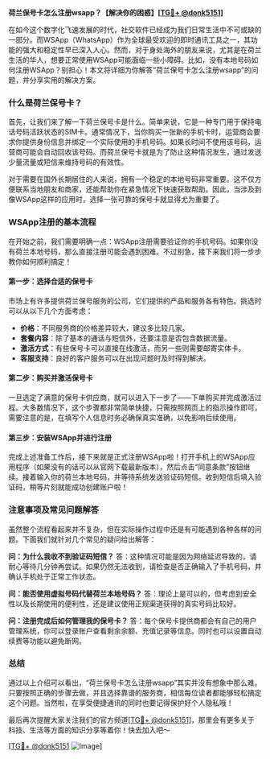 **荷兰保号卡怎么注册wsapp？【解决你的困惑】[[TG💪+ @donk5151](https://t.me/s/donk5151)]**

在如今这个数字化飞速发展的时代，社交软件已经成为我们日常生活中不可或缺的一部分。而WSApp（WhatsApp）作为全球最受欢迎的即时通讯工具之一，其功能的强大和稳定性早已深入人心。然而，对于身处海外的朋友来说，尤其是在荷兰生活的华人，想要正常使用WSApp可能面临一些小障碍。比如，没有本地号码如何注册WSApp？别担心！本文将详细为你解答“荷兰保号卡怎么注册wsapp”的问题，并分享实用的解决方案。

### 什么是荷兰保号卡？

首先，让我们来了解一下荷兰保号卡是什么。简单来说，它是一种专门用于保持电话号码活跃状态的SIM卡。通常情况下，当你购买一张新的手机卡时，运营商会要求你提供身份信息并绑定一个实际使用的手机号码。如果长时间不使用该号码，运营商可能会自动回收该号码。而荷兰保号卡就是为了防止这种情况发生，通过发送少量流量或短信来维持号码的有效性。

对于需要在国外长期居住的人来说，拥有一个稳定的本地号码非常重要。这不仅方便联系当地朋友和商家，还能帮助你在紧急情况下快速获取帮助。因此，当涉及到像WSApp这样的应用时，选择一张可靠的保号卡就显得尤为重要了。

### WSApp注册的基本流程

在开始之前，我们需要明确一点：WSApp注册需要验证你的手机号码。如果你没有荷兰本地号码，那么直接注册可能会遇到困难。不过别急，接下来我们将一步步教你如何顺利搞定！

#### 第一步：选择合适的保号卡
市场上有许多提供荷兰保号服务的公司，它们提供的产品和服务各有特色。挑选时可以从以下几个方面考虑：
- **价格**：不同服务商的价格差异较大，建议多比较几家。
- **套餐内容**：除了基本的通话与短信外，还要注意是否包含数据流量。
- **激活方式**：有些保号卡可以直接在线激活，而另一些则需要邮寄实体卡。
- **客服支持**：良好的客户服务可以在出现问题时及时得到解决。

#### 第二步：购买并激活保号卡
一旦选定了满意的保号卡供应商，就可以进入下一步了——下单购买并完成激活过程。大多数情况下，这个步骤都非常简单快捷，只需按照网页上的指示操作即可。需要注意的是，在填写个人信息时务必确保真实准确，以免影响后续使用。

#### 第三步：安装WSApp并进行注册
完成上述准备工作后，接下来就是正式注册WSApp啦！打开手机上的WSApp应用程序（如果没有的话可以从官网下载最新版本），然后点击“同意条款”按钮继续。接着输入你的荷兰本地号码，并等待系统发送验证码短信。收到短信后填入验证码，稍等片刻就能成功创建账户啦！

### 注意事项及常见问题解答

虽然整个流程看起来并不复杂，但在实际操作过程中还是有可能遇到各种各样的问题。下面我们就针对几个常见的疑问给出解答：

**问：为什么我收不到验证码短信？**
答：这种情况可能是因为网络延迟导致的，请耐心等待几分钟再尝试。如果仍然无法收到，请检查是否正确输入了手机号码，并确认手机处于正常工作状态。

**问：能否使用虚拟号码代替荷兰本地号码？**
答：理论上是可以的，但考虑到安全性以及长期使用的便利性，还是建议使用正规渠道获得的真实号码比较好。

**问：注册完成后如何管理我的保号卡？**
答：每个保号卡提供商都会有自己的用户管理系统，你可以登录账户查看剩余余额、充值记录等信息。同时也可以设置自动续费等功能以避免断网。

### 总结

通过以上介绍可以看出，“荷兰保号卡怎么注册wsapp”其实并没有想象中那么难。只要按照正确的步骤去做，并且选择靠谱的服务商，相信每位读者都能够轻松搞定这个问题。当然啦，在享受便捷通讯的同时也要记得保护好个人隐私哦！

最后再次提醒大家关注我们的官方频道[[TG💪+ @donk5151](https://t.me/s/donk5151)]，那里会有更多关于科技、生活等方面的知识分享等着你！快去加入吧～

[[TG💪+ @donk5151](https://t.me/s/donk5151) ![Image](https://i.postimg.cc/rwNCRYN7/Snipaste-2025-04-30-17-27-05.png)]